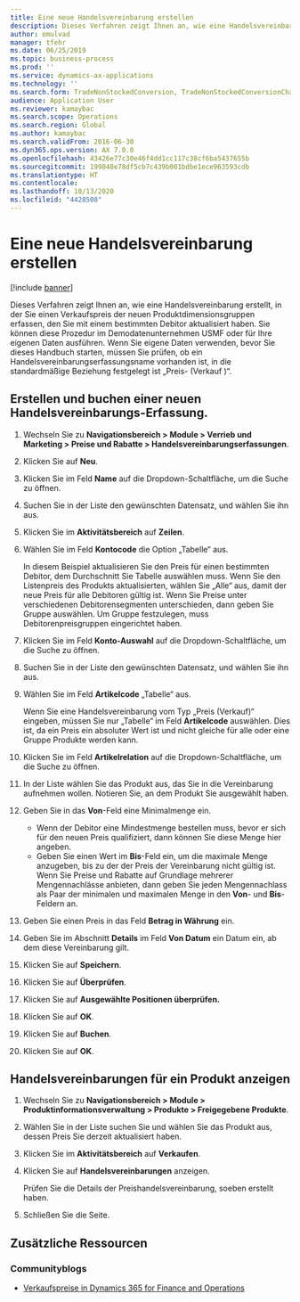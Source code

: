 ```yaml
---
title: Eine neue Handelsvereinbarung erstellen
description: Dieses Verfahren zeigt Ihnen an, wie eine Handelsvereinbarung erstellt, in der Sie einen Verkaufspreis der neuen Produktdimensionsgruppen erfassen, den Sie mit einem bestimmten Debitor aktualisiert haben.
author: omulvad
manager: tfehr
ms.date: 06/25/2019
ms.topic: business-process
ms.prod: ''
ms.service: dynamics-ax-applications
ms.technology: ''
ms.search.form: TradeNonStockedConversion, TradeNonStockedConversionChangeWizard, TradeNonStockedConversionCheckWorksheet, TradeNonStockedConversionWizard, TradeNonStockedRegister
audience: Application User
ms.reviewer: kamaybac
ms.search.scope: Operations
ms.search.region: Global
ms.author: kamaybac
ms.search.validFrom: 2016-06-30
ms.dyn365.ops.version: AX 7.0.0
ms.openlocfilehash: 43426e77c30e46f4dd1cc117c38cf6ba5437655b
ms.sourcegitcommit: 199848e78df5cb7c439b001bdbe1ece963593cdb
ms.translationtype: HT
ms.contentlocale: 
ms.lasthandoff: 10/13/2020
ms.locfileid: "4428508"
---
```

# <a name="create-a-new-trade-agreement"></a>Eine neue Handelsvereinbarung erstellen

[!include [banner](../../includes/banner.md)]

Dieses Verfahren zeigt Ihnen an, wie eine Handelsvereinbarung erstellt, in der Sie einen Verkaufspreis der neuen Produktdimensionsgruppen erfassen, den Sie mit einem bestimmten Debitor aktualisiert haben. Sie können diese Prozedur im Demodatenunternehmen USMF oder für Ihre eigenen Daten ausführen. Wenn Sie eigene Daten verwenden, bevor Sie dieses Handbuch starten, müssen Sie prüfen, ob ein Handelsvereinbarungserfassungsname vorhanden ist, in die standardmäßige Beziehung festgelegt ist „Preis- (Verkauf )“.


## <a name="create-and-post-a-new-trade-agreement-journal"></a>Erstellen und buchen einer neuen Handelsvereinbarungs-Erfassung.
1. Wechseln Sie zu **Navigationsbereich > Module > Verrieb und Marketing > Preise und Rabatte > Handelsvereinbarungserfassungen**.
2. Klicken Sie auf **Neu**.
3. Klicken Sie im Feld **Name** auf die Dropdown-Schaltfläche, um die Suche zu öffnen.
4. Suchen Sie in der Liste den gewünschten Datensatz, und wählen Sie ihn aus.
5. Klicken Sie im **Aktivitätsbereich** auf **Zeilen**.
6. Wählen Sie im Feld **Kontocode** die Option „Tabelle“ aus.
    
    In diesem Beispiel aktualisieren Sie den Preis für einen bestimmten Debitor, dem Durchschnitt Sie Tabelle auswählen muss. Wenn Sie den Listenpreis des Produkts aktualisierten, wählen Sie „Alle“ aus, damit der neue Preis für alle Debitoren gültig ist. Wenn Sie Preise unter verschiedenen Debitorensegmenten unterschieden, dann geben Sie Gruppe auswählen. Um Gruppe festzulegen, muss Debitorenpreisgruppen eingerichtet haben.  

7. Klicken Sie im Feld **Konto-Auswahl** auf die Dropdown-Schaltfläche, um die Suche zu öffnen.
8. Suchen Sie in der Liste den gewünschten Datensatz, und wählen Sie ihn aus.
9. Wählen Sie im Feld **Artikelcode** „Tabelle“ aus.
    
    Wenn Sie eine Handelsvereinbarung vom Typ „Preis (Verkauf)“ eingeben, müssen Sie nur „Tabelle“ im Feld **Artikelcode** auswählen. Dies ist, da ein Preis ein absoluter Wert ist und nicht gleiche für alle oder eine Gruppe Produkte werden kann.
    
10. Klicken Sie im Feld **Artikelrelation** auf die Dropdown-Schaltfläche, um die Suche zu öffnen.
11. In der Liste wählen Sie das Produkt aus, das Sie in die Vereinbarung aufnehmen wollen. Notieren Sie, an dem Produkt Sie ausgewählt haben.  
12. Geben Sie in das **Von**-Feld eine Minimalmenge ein.
    - Wenn der Debitor eine Mindestmenge bestellen muss, bevor er sich für den neuen Preis qualifiziert, dann können Sie diese Menge hier angeben.  
    - Geben Sie einen Wert im **Bis**-Feld ein, um die maximale Menge anzugeben, bis zu der der Preis der Vereinbarung nicht gültig ist. Wenn Sie Preise und Rabatte auf Grundlage mehrerer Mengennachlässe anbieten, dann geben Sie jeden Mengennachlass als Paar der minimalen und maximalen Menge in den **Von**- und **Bis**-Feldern an.
13. Geben Sie einen Preis in das Feld **Betrag in Währung** ein.
14. Geben Sie im Abschnitt **Details** im Feld **Von Datum** ein Datum ein, ab dem diese Vereinbarung gilt.
15. Klicken Sie auf **Speichern**.
16. Klicken Sie auf **Überprüfen**.
17. Klicken Sie auf **Ausgewählte Positionen überprüfen.**
18. Klicken Sie auf **OK**.
19. Klicken Sie auf **Buchen**.
20. Klicken Sie auf **OK**.

## <a name="view-trade-agreements-for-a-product"></a>Handelsvereinbarungen für ein Produkt anzeigen
1. Wechseln Sie zu **Navigationsbereich > Module > Produktinformationsverwaltung > Produkte > Freigegebene Produkte**.
2. Wählen Sie in der Liste suchen Sie und wählen Sie das Produkt aus, dessen Preis Sie derzeit aktualisiert haben.
3. Klicken Sie im **Aktivitätsbereich** auf **Verkaufen**.
4. Klicken Sie auf **Handelsvereinbarungen** anzeigen.
    
    Prüfen Sie die Details der Preishandelsvereinbarung, soeben erstellt haben.    

5. Schließen Sie die Seite.

## <a name="additional-resources"></a>Zusätzliche Ressourcen
### <a name="community-blogs"></a>Communityblogs
- [Verkaufspreise in Dynamics 365 for Finance and Operations](https://financefunction.tech/2018/11/14/sales-prices-in-dynamics-365-for-finance-and-operations/#sales_price_in_trade_agreements)
